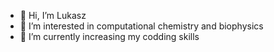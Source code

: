 - 👋 Hi, I’m Lukasz
- 👀 I’m interested in computational chemistry and biophysics
- 🌱 I’m currently increasing my codding skills

<!---
ljszatkowski/ljszatkowski is a ✨ special ✨ repository because its `README.md` (this file) appears on your GitHub profile.
You can click the Preview link to take a look at your changes.
--->
